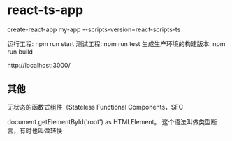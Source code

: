 # react-ts-app




create-react-app my-app --scripts-version=react-scripts-ts


运行工程: npm run start
测试工程: npm run test
生成生产环境的构建版本: npm run build


http://localhost:3000/


## 其他

无状态的函数式组件（Stateless Functional Components，SFC

document.getElementById('root') as HTMLElement。 这个语法叫做类型断言，有时也叫做转换














